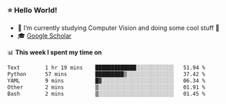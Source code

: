 ### ⭐️ Hello World!

<!--
**hologerry/hologerry** is a ✨ _special_ ✨ repository because its `README.md` (this file) appears on your GitHub profile.

Here are some ideas to get you started:

- 🔭 I’m currently working and studying on Computer Vision
- 🌱 I’m currently learning at Peking University
- 💬 Ask me about 
- 📫 How to reach me: E-mail
- 😄 Pronouns: he/his
- ⚡ Fun fact: Music is the Power
-->


- 🔭 I’m currently studying Computer Vision and doing some cool stuff 🤖
- 🎓 [Google Scholar](https://scholar.google.com/citations?user=3ykqW9wAAAAJ&hl=en)


📊 **This week I spent my time on**

<!--START_SECTION:waka-->

```txt
Text        1 hr 19 mins    █████████████░░░░░░░░░░░░   51.94 %
Python      57 mins         █████████▒░░░░░░░░░░░░░░░   37.42 %
YAML        9 mins          █▓░░░░░░░░░░░░░░░░░░░░░░░   06.34 %
Other       2 mins          ▒░░░░░░░░░░░░░░░░░░░░░░░░   01.91 %
Bash        2 mins          ▒░░░░░░░░░░░░░░░░░░░░░░░░   01.45 %
```

<!--END_SECTION:waka-->

